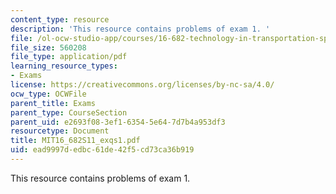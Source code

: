 ```yaml
---
content_type: resource
description: 'This resource contains problems of exam 1. '
file: /ol-ocw-studio-app/courses/16-682-technology-in-transportation-spring-2011/ead9997dedbc61de42f5cd73ca36b919_MIT16_682S11_exqs1.pdf
file_size: 560208
file_type: application/pdf
learning_resource_types:
- Exams
license: https://creativecommons.org/licenses/by-nc-sa/4.0/
ocw_type: OCWFile
parent_title: Exams
parent_type: CourseSection
parent_uid: e2693f08-3ef1-6354-5e64-7d7b4a953df3
resourcetype: Document
title: MIT16_682S11_exqs1.pdf
uid: ead9997d-edbc-61de-42f5-cd73ca36b919
---
```

This resource contains problems of exam 1. 